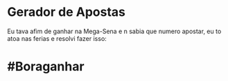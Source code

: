 # Gerador de Apostas
Eu tava afim de ganhar na Mega-Sena e n sabia que numero apostar, eu to atoa nas ferias e resolvi fazer isso:

# #Boraganhar 
